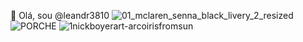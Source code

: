 👋 Olá, sou @leandr3810
![01_mclaren_senna_black_livery_2_resized](https://github.com/user-attachments/assets/37df449d-7588-4553-8aff-7c73088b3eb6)
![PORCHE](https://github.com/user-attachments/assets/474fd3aa-7bd0-49af-a7da-04201bff8edc)
![1nickboyerart-arcoirisfromsun](https://github.com/user-attachments/assets/621e5c25-f8a6-4d08-ae1d-dcbe4278de1c)
